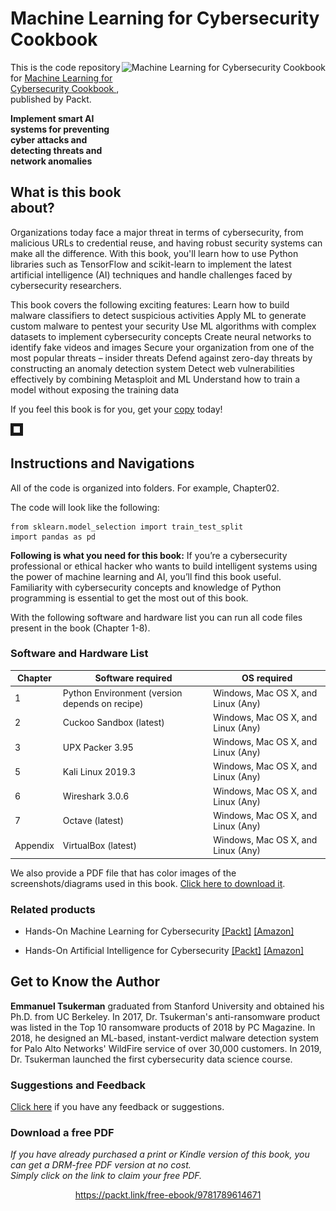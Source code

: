 


# Machine Learning for Cybersecurity Cookbook 

<a href="https://www.packtpub.com/security/machine-learning-for-cybersecurity-cookbook?utm_source=github&utm_medium=repository&utm_campaign=9781789614671"><img src="https://www.packtpub.com/media/catalog/product/cache/e4d64343b1bc593f1c5348fe05efa4a6/9/7/9781789614671-original.jpeg" alt="Machine Learning for Cybersecurity Cookbook " height="256px" align="right"></a>

This is the code repository for [Machine Learning for Cybersecurity Cookbook ](https://www.packtpub.com/security/machine-learning-for-cybersecurity-cookbook?utm_source=github&utm_medium=repository&utm_campaign=9781789614671), published by Packt.

**Implement smart AI systems for preventing cyber attacks and detecting threats and network anomalies**

## What is this book about?
Organizations today face a major threat in terms of cybersecurity, from malicious URLs to credential reuse, and having robust security systems can make all the difference. With this book, you'll learn how to use Python libraries such as TensorFlow and scikit-learn to implement the latest artificial intelligence (AI) techniques and handle challenges faced by cybersecurity researchers.


This book covers the following exciting features:
Learn how to build malware classifiers to detect suspicious activities 
Apply ML to generate custom malware to pentest your security 
Use ML algorithms with complex datasets to implement cybersecurity concepts 
Create neural networks to identify fake videos and images 
Secure your organization from one of the most popular threats – insider threats 
Defend against zero-day threats by constructing an anomaly detection system 
Detect web vulnerabilities effectively by combining Metasploit and ML 
Understand how to train a model without exposing the training data

If you feel this book is for you, get your [copy](https://www.amazon.com/dp/1789614678) today!

<a href="https://www.packtpub.com/?utm_source=github&utm_medium=banner&utm_campaign=GitHubBanner"><img src="https://raw.githubusercontent.com/PacktPublishing/GitHub/master/GitHub.png" 
alt="https://www.packtpub.com/" border="5" /></a>

## Instructions and Navigations
All of the code is organized into folders. For example, Chapter02.

The code will look like the following:
```
from sklearn.model_selection import train_test_split
import pandas as pd
```

**Following is what you need for this book:**
If you’re a cybersecurity professional or ethical hacker who wants to build intelligent systems using the power of machine learning and AI, you’ll find this book useful. Familiarity with cybersecurity concepts and knowledge of Python programming is essential to get the most out of this book.

With the following software and hardware list you can run all code files present in the book (Chapter 1-8).
### Software and Hardware List
| Chapter | Software required | OS required |
| -------- | ------------------------------------ | ----------------------------------- |
| 1 | Python Environment (version depends on recipe) | Windows, Mac OS X, and Linux (Any) |
| 2 | Cuckoo Sandbox (latest) | Windows, Mac OS X, and Linux (Any) |
| 3 | UPX Packer 3.95 | Windows, Mac OS X, and Linux (Any) |
| 5 | Kali Linux 2019.3 | Windows, Mac OS X, and Linux (Any) |
| 6 | Wireshark 3.0.6 | Windows, Mac OS X, and Linux (Any) |
| 7 | Octave (latest) | Windows, Mac OS X, and Linux (Any) |
| Appendix | VirtualBox (latest) | Windows, Mac OS X, and Linux (Any) |


We also provide a PDF file that has color images of the screenshots/diagrams used in this book. [Click here to download it](https://static.packt-cdn.com/downloads/9781789614671_ColorImages.pdf).

### Related products
* Hands-On Machine Learning for Cybersecurity  [[Packt]](https://www.packtpub.com/in/big-data-and-business-intelligence/hands-machine-learning-cybersecurity?utm_source=github&utm_medium=repository&utm_campaign=9781788992282) [[Amazon]](https://www.amazon.com/dp/1788992288)

* Hands-On Artificial Intelligence for Cybersecurity  [[Packt]](https://www.packtpub.com/in/data/hands-on-artificial-intelligence-for-cybersecurity?utm_source=github&utm_medium=repository&utm_campaign=9781789804027) [[Amazon]](https://www.amazon.com/dp/1789804027)


## Get to Know the Author
**Emmanuel Tsukerman** graduated from Stanford University and obtained his Ph.D. from UC Berkeley. In 2017, Dr. Tsukerman's anti-ransomware product was listed in the Top 10 ransomware products of 2018 by PC Magazine. In 2018, he designed an ML-based, instant-verdict malware detection system for Palo Alto Networks' WildFire service of over 30,000 customers. In 2019, Dr. Tsukerman launched the first cybersecurity data science course.




### Suggestions and Feedback
[Click here](https://docs.google.com/forms/d/e/1FAIpQLSdy7dATC6QmEL81FIUuymZ0Wy9vH1jHkvpY57OiMeKGqib_Ow/viewform) if you have any feedback or suggestions.


### Download a free PDF

 <i>If you have already purchased a print or Kindle version of this book, you can get a DRM-free PDF version at no cost.<br>Simply click on the link to claim your free PDF.</i>
<p align="center"> <a href="https://packt.link/free-ebook/9781789614671">https://packt.link/free-ebook/9781789614671 </a> </p>